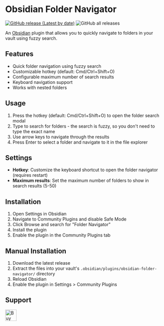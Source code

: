 # Obsidian Folder Navigator

[![GitHub release (Latest by date)](https://img.shields.io/github/v/release/wenlzhang/obsidian-folder-navigator)](https://github.com/wenlzhang/obsidian-folder-navigator/releases) ![GitHub all releases](https://img.shields.io/github/downloads/wenlzhang/obsidian-folder-navigator/total?color=success)

An [Obsidian](https://obsidian.md) plugin that allows you to quickly navigate to folders in your vault using fuzzy search.

## Features

- Quick folder navigation using fuzzy search
- Customizable hotkey (default: Cmd/Ctrl+Shift+O)
- Configurable maximum number of search results
- Keyboard navigation support
- Works with nested folders

## Usage

1. Press the hotkey (default: Cmd/Ctrl+Shift+O) to open the folder search modal
2. Type to search for folders - the search is fuzzy, so you don't need to type the exact name
3. Use arrow keys to navigate through the results
4. Press Enter to select a folder and navigate to it in the file explorer

## Settings

- **Hotkey**: Customize the keyboard shortcut to open the folder navigator (requires restart)
- **Maximum results**: Set the maximum number of folders to show in search results (5-50)

## Installation

1. Open Settings in Obsidian
2. Navigate to Community Plugins and disable Safe Mode
3. Click Browse and search for "Folder Navigator"
4. Install the plugin
5. Enable the plugin in the Community Plugins tab

## Manual Installation

1. Download the latest release
2. Extract the files into your vault's `.obsidian/plugins/obsidian-folder-navigator/` directory
3. Reload Obsidian
4. Enable the plugin in Settings > Community Plugins

## Support

<a href='https://ko-fi.com/C0C66C1TB' target='_blank'><img height='36' style='border:0px;height:36px;' src='https://storage.ko-fi.com/cdn/kofi1.png?v=3' border='0' alt='Buy Me a Coffee at ko-fi.com' /></a>
